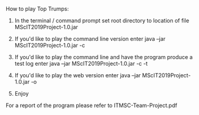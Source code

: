 How to play Top Trumps:

1. In the terminal / command prompt set root directory to location of file MScIT2019Project-1.0.jar

2. If you'd like to play the command line version enter java –jar MScIT2019Project-1.0.jar -c

3. If you'd like to play the command line and have the program produce a test log enter java –jar MScIT2019Project-1.0.jar -c -t

4. If you'd like to play the web version enter java –jar MScIT2019Project-1.0.jar -o

5. Enjoy

For a report of the program please refer to ITMSC-Team-Project.pdf

